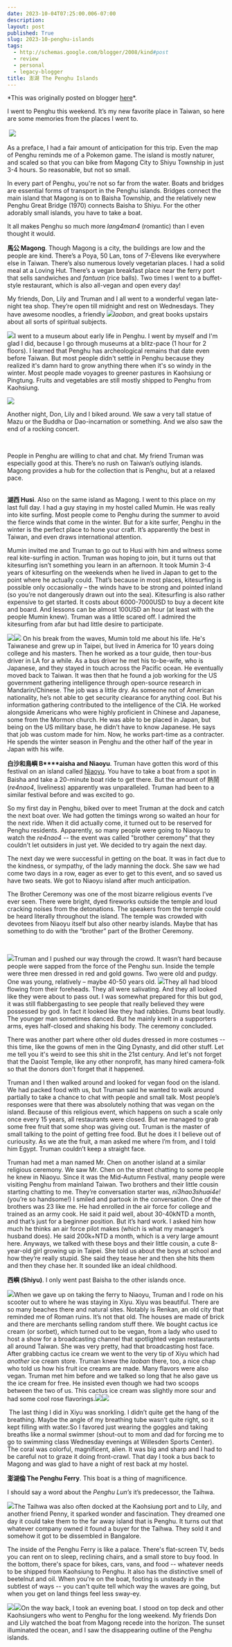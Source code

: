 ```yaml
---
date: 2023-10-04T07:25:00.006-07:00
description: 
layout: post
published: True
slug: 2023-10-penghu-islands
tags:
  - http://schemas.google.com/blogger/2008/kind#post
  - review
  - personal
  - legacy-blogger
title: 澎湖 The Penghu Islands
---
```


\*This was originally posted on blogger [here](https://www.rohanprasad.org/2023/10/penghu-islands.html)\*.

I went to Penghu this weekend. It’s my new favorite place in
Taiwan, so here are some memories from the places I went to.  
   
 ![](https://external-content.duckduckgo.com/iu/?u=https%3A%2F%2Ftse4.mm.bing.net%2Fth%3Fid%3DOIP.toTixt_ZYe6z2yFkFPwSdwHaHF%26pid%3DApi&f=1&ipt=8036036f0ab517a5e9b65890d191f21acf29a1959ada07e28c3ed29090eab876&ipo=images)   
  
As a preface, I had a fair amount of anticipation for this trip. Even the map of Penghu reminds me of a Pokemon game. The island is mostly naturer, and scaled so that you can bike from Magong City to Shiyu Township in just 3-4 hours. So reasonable, but not so small.

In every part of Penghu, you're not so far from the water. Boats and bridges are essential forms of transport in the Penghu islands. Bridges connect the main island that Magong is on to Baisha Township, and the relatively new Penghu Great Bridge (1970) connects Baisha to Shiyu. For the other adorably small islands, you have to take a boat.

It all makes Penghu so much more *lang4man4* (romantic) than I even thought it would.  
  
**馬公 Magong**. Though Magong is a city, the buildings are low and the people
are kind. There’s a Poya, 50 Lan, tons of 7-Elevens like everywhere
else in Taiwan. There’s also numerous lovely vegetarian places. I
had a solid meal at a Loving Hut. There’s a vegan breakfast place
near the ferry port that sells sandwiches and *fantuan* (rice balls).
Two times I went to a
buffet-style restaurant, which is also all-vegan and open every day!    
  
My
friends, Don, Lily and Truman and I all went to a wonderful vegan
late-night tea shop. They’re open till midnight and rest on
Wednesdays. They have awesome noodles, a friendly [![](https://blogger.googleusercontent.com/img/a/AVvXsEjBkkvtIsHY2fBbnzlNf6NxT0lZQHj4PCw_tFP8C5L-siIML-bbNZamXj30EJGE-1MVK6B30EqWooFliq3Fu4lwqaUVTBnxrDRsluvbhWeLDaqE1H27FrYq8QGN0yWcYCZ4X1R7h_l1FmvLLLekWyK89WWVdRyXoZc22_JMSXNKyV5zaOYLPP3LhXK_GbQ=w213-h160)](https://blogger.googleusercontent.com/img/a/AVvXsEjBkkvtIsHY2fBbnzlNf6NxT0lZQHj4PCw_tFP8C5L-siIML-bbNZamXj30EJGE-1MVK6B30EqWooFliq3Fu4lwqaUVTBnxrDRsluvbhWeLDaqE1H27FrYq8QGN0yWcYCZ4X1R7h_l1FmvLLLekWyK89WWVdRyXoZc22_JMSXNKyV5zaOYLPP3LhXK_GbQ)*laoban*,
and great books upstairs
about all sorts of spiritual subjects.

[![](https://blogger.googleusercontent.com/img/a/AVvXsEhdY58oVt4P915t7YOPCdn0CWG_-bYG5GRJrYMc5wzSSrMt772TorPDRspgZO7RUicCKkAwkzvXsEObIpk2DRbg3uc7Efo20Rxq_7Z5J7eGCJ1sJVQ_gnka1C5rS-YnrRxK8ncdKQJXj3cA4nXUxBQehGOBc6u3r8XvffNWQhHp0-jG7wm3OTaJsWsTrr8=w232-h174)](https://blogger.googleusercontent.com/img/a/AVvXsEhdY58oVt4P915t7YOPCdn0CWG_-bYG5GRJrYMc5wzSSrMt772TorPDRspgZO7RUicCKkAwkzvXsEObIpk2DRbg3uc7Efo20Rxq_7Z5J7eGCJ1sJVQ_gnka1C5rS-YnrRxK8ncdKQJXj3cA4nXUxBQehGOBc6u3r8XvffNWQhHp0-jG7wm3OTaJsWsTrr8)I went to a museum about early life in Penghu. I went by myself and I'm glad I did, because I go through museums at a blitz-pace (1 hour for 2 floors). I learned that Penghu has archeological remains that date even before Taiwan. But most people didn't settle in Penghu because they realized it's damn hard to grow anything there when it's so windy in the winter. Most people made voyages to greener pastures in Kaohsiung or Pingtung. Fruits and vegetables are still mostly shipped to Penghu from Kaohsiung.  

[![](https://blogger.googleusercontent.com/img/a/AVvXsEhytmcsTPYlAsQ2irS0dbhfYNQGlCKulDzfqgOuhkNb2G8g8IQ_Dpfrn5p9Ui5WEwySmhyAW2-QfvcivE6I43wuhhS2RMFdSSog5-gZuOIagApZNIROwLtgCH7l2Js6M3-o28c4kcRgNjsyjRkPL0_0w82psssXp1oR4AngtQ-4uP-nKaKhBZwZYgLnswY=w133-h177)](https://blogger.googleusercontent.com/img/a/AVvXsEhytmcsTPYlAsQ2irS0dbhfYNQGlCKulDzfqgOuhkNb2G8g8IQ_Dpfrn5p9Ui5WEwySmhyAW2-QfvcivE6I43wuhhS2RMFdSSog5-gZuOIagApZNIROwLtgCH7l2Js6M3-o28c4kcRgNjsyjRkPL0_0w82psssXp1oR4AngtQ-4uP-nKaKhBZwZYgLnswY)

Another night, Don, Lily and I biked around. We saw a very tall statue of Mazu or the Buddha or Dao-incarnation or something. And we also saw the end of a rocking concert. 

 

People
in Penghu are willing to chat
and chat. My friend Truman was especially good at this. There’s
no rush on Taiwan’s outlying islands. Magong provides a hub for the
collection that is Penghu, but at a relaxed pace. 
  
    
**湖西 Husi**.
Also on the same island as
Magong. I went to this place
on my last full day. I had a guy staying in my hostel called Mumin.
He was really into kite surfing. Most people come to Penghu during
the summer to avoid the fierce winds that come in the winter. But for
a kite surfer, Penghu in the winter is the perfect place to hone your
craft. It’s apparently the
best in Taiwan, and even draws international attention.  
  
Mumin
invited me and Truman to go out to Husi with him and
witness some real kite-surfing in action. Truman was hoping to join,
but it turns out that kitesurfing isn’t something you learn in an
afternoon. It took Mumin 3-4 years of kitesurfing on the weekends
when he lived in Japan to get to the point where he actually could.
That’s because in most places, kitesurfing is possible only
occasionally – the winds have to be strong and pointed inland (so
you’re not dangerously drawn out into the sea). Kitesurfing
is also rather expensive to get started. It
costs about 6000-7000USD to
buy a decent kite and board.
And lessons can be almost 100USD an hour (at
least with the people Mumin knew). Truman
was a little scared off. I admired the kitesurfing from afar but had
little desire to participate.

[![](https://blogger.googleusercontent.com/img/a/AVvXsEimROjYy8mAHdlXRPYLwkY3_1S437oxWIMUkdO1mm_0AOrLXPVtkC7ZFHEbr6Nyl-U_HUgPSvV-EmcgQ8ixAEz5SqyfetyKdWQK5we8NQRAKBldBK3fQ5lBsSE24FXchOC5UqwkWmtlbIlAyX2vrkfEsHbiFw1HAmEgzcBbZLLoXxqXDzW0QmTCv-3Jbns=w229-h172)](https://blogger.googleusercontent.com/img/a/AVvXsEimROjYy8mAHdlXRPYLwkY3_1S437oxWIMUkdO1mm_0AOrLXPVtkC7ZFHEbr6Nyl-U_HUgPSvV-EmcgQ8ixAEz5SqyfetyKdWQK5we8NQRAKBldBK3fQ5lBsSE24FXchOC5UqwkWmtlbIlAyX2vrkfEsHbiFw1HAmEgzcBbZLLoXxqXDzW0QmTCv-3Jbns)[![](https://blogger.googleusercontent.com/img/a/AVvXsEhxXUjXakRfv3-UdzgtDM4T1Zx2AUvc1H4icpdMRL1ap0RTprlyLRpZAfkBTCsn8ALjoqFF_1D1eMDJk7RZd9fcIHuYCHRQjtXBODz-JSx68Zj4E_Mpq3O6xoEl3o0vHoioda30341j_7VXy9s8oubQT4U7Cjo_eYNITkHD14Vg-OlJl0pRd8CiFXXXHeo=w235-h176)](https://blogger.googleusercontent.com/img/a/AVvXsEimROjYy8mAHdlXRPYLwkY3_1S437oxWIMUkdO1mm_0AOrLXPVtkC7ZFHEbr6Nyl-U_HUgPSvV-EmcgQ8ixAEz5SqyfetyKdWQK5we8NQRAKBldBK3fQ5lBsSE24FXchOC5UqwkWmtlbIlAyX2vrkfEsHbiFw1HAmEgzcBbZLLoXxqXDzW0QmTCv-3Jbns)
On
his break from the waves, Mumin told me about his life. He's Taiwanese and grew up in Taipei, but lived in
America for 10 years doing college and his masters. Then
he worked as a tour guide, then tour-bus driver in LA for a while. As
a bus driver he met his to-be-wife,
who is Japanese, and they
stayed in touch across the Pacific ocean. He
eventually moved back to Taiwan. It was then that he found a job
working for the US government gathering intelligence through
open-source research in Mandarin/Chinese. The
job was a little dry. As someone not of American nationality, he’s
not able to get security clearance for anything cool. But his
information gathering contributed to the intelligence of the CIA. He
worked alongside Americans who were highly proficient in Chinese and
Japanese, some from the Mormon church. He
was able to be placed in Japan, but being on the US military base, he
didn’t have to know Japanese. He says that job was custom made for
him. Now, he works
part-time as a contracter. He spends the winter season in Penghu and
the other half of the year in Japan with his wife.  
  
**白沙和鳥嶼 B****aisha
and Niaoyu**. Truman
have gotten this word of this festival on an island called [Niaoyu](https://zh.wikipedia.org/zh-tw/%E9%B3%A5%E5%B6%BC%E7%A6%8F%E5%BE%B7%E5%AE%AE). You have to take a boat from a spot in Baisha and take a 20-minute boat ride to get there. But the amount of 熱鬧 (*re4nao4*, liveliness) apparently was unparalleled. Truman had been to a similar festival before and was excited to go.

So my first day in Penghu, biked over to meet Truman at the dock and catch the next boat over. We had gotten the timings wrong so waited an hour for the next ride. When it did actually come, it turned out to be reserved for Penghu residents. Apparently, so many people were going to Niaoyu to watch the *re4nao4 --* the event was called "brother ceremony" that they couldn't let outsiders in just yet. We decided to try again the next day.  
  
 The
next day we were successful in getting on the boat. It was in fact
due to the kindness, or sympathy, of the
lady manning the dock. She
saw we had come two days in a row, eager as ever to get to this
event, and so saved us have two seats. We got to Niaoyu
island after much anticipation. 
  
  
 The
Brother Ceremony was one of the most bizarre religious events I’ve
ever seen. There were bright,
dyed fireworks outside the
temple and loud cracking noises from the detonations. The
speakers from the temple could be
heard literally throughout the island. The
temple was crowded with devotees from Niaoyu itself but
also other nearby islands. Maybe that has something to do with the
“brother” part of the Brother Ceremony.

 

[![](https://blogger.googleusercontent.com/img/a/AVvXsEgJ1w0Kn-MmLLt7wa7Gk66l1yE4_Md1w_GWQ94xINdGpGF9BsQ_0ukfSxRTMMhxid0H3XkDtSedikVnt6BSsTSztG5rhqRcRV0YJ9FPWg--V3Yywm1xLx11G41TGvR0sZCuT3nUri8bYJArz3iSp_syaVdjI6yK-W0GWng0hO6poXlxhnX8Ni_wppFeNK8)](https://blogger.googleusercontent.com/img/a/AVvXsEgJ1w0Kn-MmLLt7wa7Gk66l1yE4_Md1w_GWQ94xINdGpGF9BsQ_0ukfSxRTMMhxid0H3XkDtSedikVnt6BSsTSztG5rhqRcRV0YJ9FPWg--V3Yywm1xLx11G41TGvR0sZCuT3nUri8bYJArz3iSp_syaVdjI6yK-W0GWng0hO6poXlxhnX8Ni_wppFeNK8)Truman
and I pushed our way through the crowd. It wasn’t hard because
people were sapped from the force of the Penghu sun. Inside
the temple were three men dressed in red and gold gowns. Two
were old and pudgy. One was
young, relatively – maybe 40-50 years old. [![](https://blogger.googleusercontent.com/img/a/AVvXsEhzcOWX1lib3RG0GvR3ZRweJ3MJpsfHYbaS3qZpWrqRmL3Mo5337imWQsNnRCgAXXirsUX364X6iv0ODcuhRYNnss9QDYkv-bv56J8OThNbQrg9j19tvGOWcZBPKwjzyZ1kIiv22NMjfCvySxDND7gg57nre-xh_rjyL6V-W_dPeioqgSI0Hq02DBbvuOM)](https://blogger.googleusercontent.com/img/a/AVvXsEhzcOWX1lib3RG0GvR3ZRweJ3MJpsfHYbaS3qZpWrqRmL3Mo5337imWQsNnRCgAXXirsUX364X6iv0ODcuhRYNnss9QDYkv-bv56J8OThNbQrg9j19tvGOWcZBPKwjzyZ1kIiv22NMjfCvySxDND7gg57nre-xh_rjyL6V-W_dPeioqgSI0Hq02DBbvuOM)They
all had blood flowing from their foreheads. They
all were salivating. And they all looked like they were about to pass
out. I was somewhat prepared for this but god, it was still
flabbergasting to see people that really believed they were possessed
by god. In fact it looked like they had rabbies. Drums
beat loudly. The younger man sometimes danced. But he mainly knelt in
a supporters arms, eyes
half-closed and shaking his body. The
ceremony concluded.

There was another part where other old dudes dressed in more costumes -- this time, like the gowns of men in the Qing Dynasty, and did other stuff. Let me tell you it's weird to see this shit in the 21st century. And let's not forget that the Daoist Temple, like any other nonprofit, has many hired camera-folk so that the donors don't forget that it happened.

Truman
and I then walked around and looked for vegan food on the island. We
had packed food with us, but Truman said he wanted to walk around
partially to take a chance to chat with people and small talk. Most
people’s responses were that there was absolutely nothing that was
vegan on the island. Because of this religious event, which happens
on such a scale only once every 15 years, all
restaurants were closed. But we managed to grab some free fruit that
some shop was giving out. Truman is the master of small talking to
the point of getting free food. But he does it I believe out of
curiousity. As we ate the fruit, a man asked me where I’m from, and
I told him Egypt. Truman couldn’t keep a straight face.   
  
 Truman
had met a man named Mr. Chen on another island at a similar religious
ceremony. We saw Mr. Chen on the street chatting to some people he
knew in Niaoyu. Since it was
the Mid-Autumn Festival, many people were visiting Penghu from
mainland Taiwan. Two brothers
and their little cousin starting chatting to me. They’re
conversation starter was, *ni3hao3shuai4e!*(you’re so handsome!) I
smiled and partook in the conversation. One of the brothers was 23
like me. He had enrolled in the air force for college and trained as
an army cook. He said it paid well, about 30-40kNTD a month, and
that’s just for a beginner position. But it’s hard work. I asked
him how much he thinks an air force pilot makes (which is what my
manager’s husband does). He said 200k+NTD a month, which is a very
large amount here. Anyways,
we talked with these boys and their little cousin, a cute 8-year-old
girl growing up in Taipei. She told us about
the boys at school and how they’re really stupid. She
said they tease her and then she hits them and then they chase her.
It sounded like an ideal childhood.  
  
  
**西嶼 (Shiyu)**.
I only went past Baisha to the other islands once. 

[![](https://blogger.googleusercontent.com/img/a/AVvXsEgAUf1Gl4z_NIwDCcU7Il6u-D7qw7GcMFu7f8rZTHfuEqtcIy_rdTB6tgUh26JxQY9VDqcdXTVhwiyNH0IhDZBzlCj9-imNHQmdnyJ-MUzd2KtpZ0E3nf_Ko20MjczLdeeNHJSV1omL5jL4ayt1D_EGZsFq3ZL4e3jt-OiZ9ckhASYztnLaAss6OG3tdgE)](https://blogger.googleusercontent.com/img/a/AVvXsEgAUf1Gl4z_NIwDCcU7Il6u-D7qw7GcMFu7f8rZTHfuEqtcIy_rdTB6tgUh26JxQY9VDqcdXTVhwiyNH0IhDZBzlCj9-imNHQmdnyJ-MUzd2KtpZ0E3nf_Ko20MjczLdeeNHJSV1omL5jL4ayt1D_EGZsFq3ZL4e3jt-OiZ9ckhASYztnLaAss6OG3tdgE)When
we gave up on taking the ferry to Niaoyu, Truman and I rode on his
scooter out to where he was staying in Xiyu. Xiyu
was beautiful. There are so many beaches there and natural sites.
Notably is Renkan, an old city that reminded
me of Roman ruins. It’s not that old. The houses are made of brick
and there are merchants selling random stuff there. We bought cactus
ice cream (or sorbet),
which turned out to be vegan, from a lady who used to host a show for
a broadcasting channel that spotlighted vegan restaurants all around
Taiwan. She was very pretty,
had that broadcasting host
face. After grabbing cactus
ice cream
we went to the very tip of Xiyu which had *another* ice
cream store. Truman knew the *laoban*
there, too, a nice chap who
told us how his fruit ice creams are made. Many flavors were also
vegan. Truman met him before and we talked so long that he also gave
us the ice cream for free. He insisted even though we had two scoops
between the two of us. This cactus ice cream was slightly
more sour and had some cool rose flavorings.[![](https://blogger.googleusercontent.com/img/a/AVvXsEiBTI_-a-99lzZzNBrNJNWHMYTBxp4xo_zaULp0cVcC2l7eC20VK-upOXrYaN_I95bBMQGkDQVX6wMkv9fSBZQXRvivsW94cqWLlCF4H96W6nLTnT0FhV_qG5Pjvf854OBTjCKK6Bi8EpWXRkX6lp_yM-BnuYgaml7gbrSTXoFH7XDNKs66ZwoT_B1jlIU)](https://blogger.googleusercontent.com/img/a/AVvXsEiBTI_-a-99lzZzNBrNJNWHMYTBxp4xo_zaULp0cVcC2l7eC20VK-upOXrYaN_I95bBMQGkDQVX6wMkv9fSBZQXRvivsW94cqWLlCF4H96W6nLTnT0FhV_qG5Pjvf854OBTjCKK6Bi8EpWXRkX6lp_yM-BnuYgaml7gbrSTXoFH7XDNKs66ZwoT_B1jlIU)[![](https://blogger.googleusercontent.com/img/a/AVvXsEhiekeumpSkm8Yb2XXNdD1Y1nb98fUouXiQwILLTl_mdhN_qz6MFYT7H0tHJdDbNF2_vBYaYVrrErzMFlhYLF5cPbUoFsC3ARkHwxedIJ3okkH-ltTkmARMF65SyM389_mf45fafh8dkyri7IJpvHA_djhz0ZvdPZyrcMphrTIslnS6ELOVLlPhnPyFRr8)](https://blogger.googleusercontent.com/img/a/AVvXsEhiekeumpSkm8Yb2XXNdD1Y1nb98fUouXiQwILLTl_mdhN_qz6MFYT7H0tHJdDbNF2_vBYaYVrrErzMFlhYLF5cPbUoFsC3ARkHwxedIJ3okkH-ltTkmARMF65SyM389_mf45fafh8dkyri7IJpvHA_djhz0ZvdPZyrcMphrTIslnS6ELOVLlPhnPyFRr8)

 The
last thing I did in Xiyu was snorkling.
I didn’t quite get the hang
of the breathing. Maybe the
angle of my breathing tube wasn’t quite right, so it kept filling
with water.So
I favored just wearing the goggles and taking breaths like a normal
swimmer (shout-out to mom and dad for forcing me to go to swimming
class Wednesday evenings at
Willesden Sports Center). The
coral was colorful, magnificent, alien. It
was big and sharp and I had to be careful not to graze it doing
front-crawl. That day I took
a bus back to Magong and was glad to have a night of rest back at my
hostel.  
  
  
**澎湖倫 The Penghu Ferry**. This boat is a thing
of magnificence.  
  
I
should say a word about the
*Penghu Lun’s* it’s
predecessor, the Taihwa. 

[![](https://blogger.googleusercontent.com/img/a/AVvXsEjceHFLWcLFYjTIcYnjGwVwu6RFgPUkj_zwk5v9Pj1iCEZtyBdKx1FkrYYVxBesNJWek9TG_BaviPdZvOKKv-he-5FoA22a3p6h-V8xV7kgNZdElp7OPP66wWXHyX6SGr0X-dErYB9vcdHgQL44aSecz45H1DAtug-oGG-v7x79DvUOokCFKhKg5ozctgA)](https://blogger.googleusercontent.com/img/a/AVvXsEjceHFLWcLFYjTIcYnjGwVwu6RFgPUkj_zwk5v9Pj1iCEZtyBdKx1FkrYYVxBesNJWek9TG_BaviPdZvOKKv-he-5FoA22a3p6h-V8xV7kgNZdElp7OPP66wWXHyX6SGr0X-dErYB9vcdHgQL44aSecz45H1DAtug-oGG-v7x79DvUOokCFKhKg5ozctgA)The
Taihwa was also often docked at the Kaohsiung port and to Lily, and
another friend Penny, it sparked wonder and fascination. They dreamed
one day it could take them to the far away island that is Penghu. It
turns out that whatever company owned it found a buyer for the
Taihwa. They sold it and
somehow it got to be dissembled in Bangalore. 
  

  
The inside of the Penghu
Ferry is like a palace. There's flat-screen TV, beds you can rent on to
sleep, reclining chairs, and a small store to buy food. In the bottom,
there's space for bikes, cars, vans, and food -- whatever needs to be
shipped from Kaohsiung to Penghu. It also has the distinctive smell of
beetelnut and oil. When you're on the boat, footing is unsteady in the
subtlest of ways -- you can't quite tell which way the waves are going,
but when you get on land things feel less sway-ey.

[![](https://blogger.googleusercontent.com/img/a/AVvXsEjDDfkp1leH_c4w6hgRTBdYNGFteabb239NtMdsNd42VFwa6WgKis_ZE6KXEVyEYo9zOrOthbaYC11hpiYVow8QXCV-yohMvyIrEWgqGLNcb709Xph2NZlrm7xyOJ2hx-S4m24MfEK1_2zb__lO6RMSXXsU5XSHKrlqMkunOP6Xy7siUkljcEje9A7-u_E)](https://blogger.googleusercontent.com/img/a/AVvXsEjDDfkp1leH_c4w6hgRTBdYNGFteabb239NtMdsNd42VFwa6WgKis_ZE6KXEVyEYo9zOrOthbaYC11hpiYVow8QXCV-yohMvyIrEWgqGLNcb709Xph2NZlrm7xyOJ2hx-S4m24MfEK1_2zb__lO6RMSXXsU5XSHKrlqMkunOP6Xy7siUkljcEje9A7-u_E)[![](https://blogger.googleusercontent.com/img/a/AVvXsEjLmr-PHaeOVNyZmOkZ8BKjvnjWiKDftFACZACqXnMNr8_McifYdvmlV_BrwPVhagFnV2VBUbZO8G_NxaIsmNh6GoBwAaqkE-USHME9sqgu7dQap9CkBE_0DsRa6ltJjbbbP3hG64CD945pQpZgeOVJLHOv5dJSp2P0pXLmsi0HMR1bKM-ZW29_CfPqE44)](https://blogger.googleusercontent.com/img/a/AVvXsEjLmr-PHaeOVNyZmOkZ8BKjvnjWiKDftFACZACqXnMNr8_McifYdvmlV_BrwPVhagFnV2VBUbZO8G_NxaIsmNh6GoBwAaqkE-USHME9sqgu7dQap9CkBE_0DsRa6ltJjbbbP3hG64CD945pQpZgeOVJLHOv5dJSp2P0pXLmsi0HMR1bKM-ZW29_CfPqE44)On
the way back, I took an evening boat. I stood on top deck and other
Kaohsiungers who went to Penghu for the long weekend. My friends Don and
Lily watched the boat from Magong recede into the horizon. The sunset
illuminated the ocean, and I saw the disappearing outline of the Penghu
islands.

  
  
  
  
  
